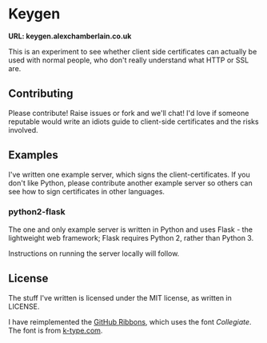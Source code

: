 # Keygen
**URL: keygen.alexchamberlain.co.uk**

This is an experiment to see whether client side certificates can actually be
used with normal people, who don't really understand what HTTP or SSL are.

## Contributing
Please contribute! Raise issues or fork and we'll chat! I'd love if someone
reputable would write an idiots guide to client-side certificates and the risks
involved.

## Examples
I've written one example server, which signs the client-certificates. If you
don't like Python, please contribute another example server so others can see
how to sign certificates in other languages.

### python2-flask
The one and only example server is written in Python and uses Flask - the
lightweight web framework; Flask requires Python 2, rather than Python 3.

Instructions on running the server locally will follow.

## License
The stuff I've written is licensed under the MIT license, as written in LICENSE.

I have reimplemented the [GitHub Ribbons][1], which uses the font *Collegiate*.
The font is from [k-type.com][2].

[1]: https://github.com/blog/273-github-ribbons
[2]: http://www.k-type.com/?p=435

